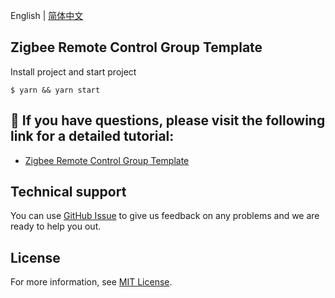 English[](README.md) | [简体中文](README_zh.md)

## Zigbee Remote Control Group Template

Install project and start project

```shell
$ yarn && yarn start
```

## :rocket: If you have questions, please visit the following link for a detailed tutorial:

- [Zigbee Remote Control Group Template](https://developer.tuya.com/cn/miniapp-codelabs/codelabs/panel-zigbee-remote-group-guide/index.html#0)

## Technical support

You can use [GitHub Issue](https://github.com/Tuya-Community/tuya-ray-demo/issues) to give us feedback on any problems and we are ready to help you out.

## License

For more information, see [MIT License](LICENSE).
